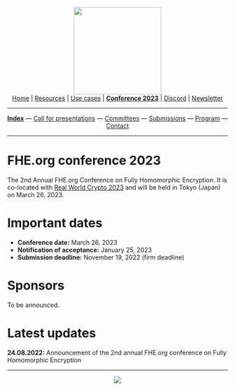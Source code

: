 <!-- Header links -->
<p align="center">
  <img width="200" src="https://user-images.githubusercontent.com/5758427/180978488-db825482-5a58-4c7c-9589-c494a6f0be04.png"><br/>
  <a href="https://fhe-org.github.io">Home</a> | <a href="https://fhe-org.github.io/fhe-resources">Resources</a> | <a href="https://fhe-org.github.io/fhe-use-cases">Use cases</a> | <a href="https://fhe-org.github.io/conferences/conference-2023/index"><b>Conference 2023</b></a> | <a href="https://discord.fhe.org">Discord</a> | <a href="https://fheorg.substack.com">Newsletter</a> 
</p>
<hr/>
<!-- /Header links -->
<!-- header conference 2023 links -->
<p align="center">
  <a href="https://fhe-org.github.io/conferences/conference-2023/index"><b>Index</b></a>
  —
  <a href="https://fhe-org.github.io/conferences/conference-2023/call-for-presentations">Call for presentations</a>
  —
  <a href="https://fhe-org.github.io/conferences/conference-2023/committees">Committees</a>
  —
  <a href="#" target="_blank">Submissions</a>
  —
  <a href="https://fhe-org.github.io/conferences/conference-2023/program">Program</a>
  —
  <a href="https://fhe-org.github.io/conferences/conference-2023/contact">Contact</a>
</p>
<hr/>
<!-- /header conference 2023 links -->

# FHE.org conference 2023
The 2nd Annual FHE.org Conference on Fully Homomorphic Encryption. It is co-located with [Real World Crypto 2023](https://rwc.iacr.org/2023/) and will be held in Tokyo (Japan) on March 26, 2023.

# Important dates
- **Conference date:** March 26, 2023
- **Notification of acceptance:** January 25, 2023
- **Submission deadline:** November 19, 2022 (firm deadline)

# Sponsors
To be announced.

# Latest updates
**24.08.2022:** Announcement of the 2nd annual FHE.org conference on Fully Homomorphic Encryption

---
<p align="center">
<img src="https://user-images.githubusercontent.com/5758427/186431581-a4df4940-aee9-4f6f-bd3f-07b800b0c20c.png">
</p>

